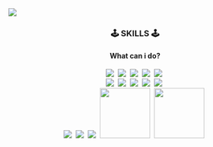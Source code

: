 <img src="https://capsule-render.vercel.app/api?type=waving&color=gradient&customColorList=0,b8dbd3,1,f7e7b4,2,68c4af,5,96ead7&height=300&section=header&text=Welcome%20to%20-nl-Allie%27s%20Github!&fontSize=50&animation=twinkling&fontColor=f2f6c3&fontAlignY=30&fontAlignY=50&fontAlign=80&&fontAlign=77" />

<h3 align="center">🕹 SKILLS 🕹</h3>
<h4 align="center">What can i do?</h4>

<p align="center">
  <img src="https://img.shields.io/badge/-f8d1d0?style=flat-square&logo=C&logoColor=white"/></a>&nbsp 
  <img src="https://img.shields.io/badge/-dec2cb?style=flat-square&logo=C%2B%2B&logoColor=white"/></a>&nbsp 
  <img src="https://img.shields.io/badge/-c5b9cd?style=flat-square&logo=csharp&logoColor=white"/></a>&nbsp 
  <img src="https://img.shields.io/badge/-abb1cf?style=flat-square&logo=dotnet&logoColor=white"/></a>&nbsp 
  <img src="https://img.shields.io/badge/-92a8d1?style=flat-square&logo=windows10&logoColor=white"/></a>&nbsp 
  <br>
  <img src="https://img.shields.io/badge/-f8d1d0?style=flat-square&logo=javascript&logoColor=white"/></a>&nbsp 
  <img src="https://img.shields.io/badge/-dec2cb?style=flat-square&logo=mysql&logoColor=white"/></a>&nbsp 
  <img src="https://img.shields.io/badge/-c5b9cd?style=flat-square&logo=unity&logoColor=white"/></a>&nbsp 
  <img src="https://img.shields.io/badge/-abb1cf?style=flat-square&logo=androidstudio&logoColor=white"/></a>&nbsp 
  <img src="https://img.shields.io/badge/-92a8d1?style=flat-square&logo=visualstudio&logoColor=white"/></a>&nbsp 
  <br>
  <img src="https://img.shields.io/badge/-f8d1d0?style=flat-square&logo=visualstudiocode&logoColor=white"/></a>&nbsp 
  <img src="https://img.shields.io/badge/-dec2cb?style=flat-square&logo=spyderide&logoColor=white"/></a>&nbsp 
  <img src="https://img.shields.io/badge/-c5b9cd?style=flat-square&logo=jupyter&logoColor=white"/></a>&nbsp 
  <img width=100 src="https://img.shields.io/badge/-abb1cf?style=flat-square&logo=pytorch&logoColor=white"/></a>&nbsp 
  <img width=100 src="https://img.shields.io/badge/-92a8d1?style=flat&logo=keras&logoColor=white&logoSize=500"/></a>&nbsp 
</p>
